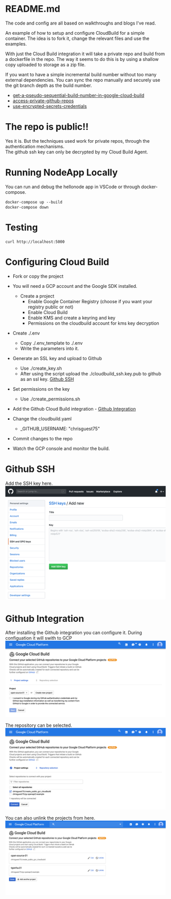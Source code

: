 # README.md
The code and config are all based on walkthroughs and blogs I've read.  

An example of how to setup and configure CloudBuild for a simple container.
The idea is to fork it, change the relevant files and use the examples.  

With just the Cloud Build integration it will take a private repo and build from a dockerfile in the repo.  The way it seems to do this is by using a shallow copy uploaded to storage as a zip file. 

If you want to have a simple incremental build number without too many external dependencies.  You can sync the repo manually and securely use the git branch depth as the build number.

* [get-a-pseudo-sequential-build-number-in-google-cloud-build](https://medium.com/@nieldw/get-a-pseudo-sequential-build-number-in-google-cloud-build-85ae591cf86)
* [access-private-github-repos](https://cloud.google.com/cloud-build/docs/access-private-github-repos)
* [use-encrypted-secrets-credentials](https://cloud.google.com/cloud-build/docs/securing-builds/use-encrypted-secrets-credentials)

# The repo is public!!
Yes it is.  But the techniques used work for private repos, through the authentication mechanisms.  
The github ssh key can only be decrypted by my Cloud Build Agent. 

# Running NodeApp Locally
You can run and debug the hellonode app in VSCode or through docker-compose.

```
docker-compose up --build
docker-compose down
```

# Testing 
```
curl http://localhost:5000
```

# Configuring Cloud Build
* Fork or copy the project
* You will need a GCP account and the Google SDK installed. 
    * Create a project
        * Enable Google Container Registry (choose if you want your registry public or not)
        * Enable Cloud Build
        * Enable KMS and create a keyring and key
        * Permissions on the cloudbuild account for kms key decryption


* Create ./.env
    * Copy ./.env_template to ./.env
    * Write the parameters into it. 
* Generate an SSL key and upload to Github
    * Use ./create_key.sh
    * After using the script upload the ./cloudbuild_ssh.key.pub to github as an ssl key. [Github SSH](#Github-SSH)
* Set permissions on the key
    * Use ./create_permissions.sh
* Add the Github Cloud Build integration - [Github Integration](#Github-Integration)
* Change the cloudbuild.yaml
    * _GITHUB_USERNAME: "chrisguest75" 
* Commit changes to the repo 
* Watch the GCP console and monitor the build. 

# Github SSH
Add the SSH key here. 
![](./images/githubssh.png)

# Github Integration 

After installing the Github integration you can configure it. During configuation it will swith to GCP
![](./images/integrate1.png)

The repository can be selected.
![](./images/integrate2.png)

You can also unlink the projects from here. 
![](./images/integrate3.png)

